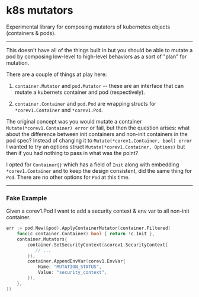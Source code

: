 # k8s mutators

Experimental library for composing mutators of kubernetes objects (containers & pods).

---

This doesn't have all of the things built in but you should be able
to mutate a pod by composing low-level to high-level behaviors as a
sort of "plan" for mutation.

There are a couple of things at play here:

1. `container.Mutator` and `pod.Mutator` -- these are an interface that can mutate a kubernets
  container and pod (respectively).

2. `container.Container` and `pod.Pod` are wrapping structs for `*corev1.Container` and `*corev1.Pod`.

The original concept was you would mutate a container `Mutate(*corev1.Container) error` or fail,
but then the question arises: what about the difference between init containers and non-init
containers in the pod spec? Instead of changing it to `Mutate(*corev1.Container, bool) error`
I wanted to try an options struct `Mutate(*corev1.Container, Options)` but then if you had nothing
to pass in what was the point?

I opted for `Container{}` which has a field of `Init` along with embedding `*corev1.Container` and to keep
the design consistent, did the same thing for `Pod`. There are no other options for `Pod` at this time.

---

### Fake Example

Given a corev1.Pod I want to add a security context & env var to all non-init container.

```go
err := pod.New(&pod).ApplyContainerMutator(container.Filtered(
    func(c container.Container) bool { return !c.Init },
    container.Mutators{
        container.SetSecurityContext(&corev1.SecurityContext{
           // ...
        }),
        container.AppendEnvVar(corev1.EnvVar{
            Name: "MUTATION_STATUS",
            Value: "security_context",
        }),
    },
))
```
